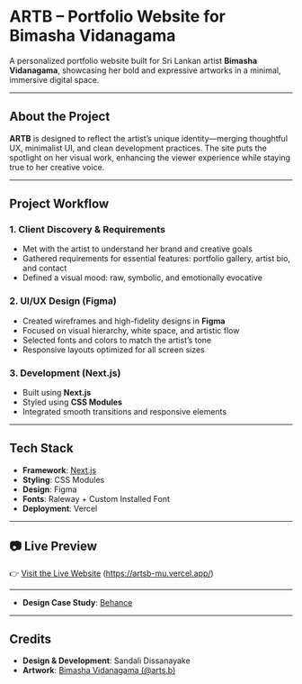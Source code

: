 # ARTB – Portfolio Website for Bimasha Vidanagama 

A personalized portfolio website built for Sri Lankan artist **Bimasha Vidanagama**, showcasing her bold and expressive artworks in a minimal, immersive digital space.

---

## About the Project

**ARTB** is designed to reflect the artist’s unique identity—merging thoughtful UX, minimalist UI, and clean development practices. The site puts the spotlight on her visual work, enhancing the viewer experience while staying true to her creative voice.

---

## Project Workflow

### 1. Client Discovery & Requirements
- Met with the artist to understand her brand and creative goals  
- Gathered requirements for essential features: portfolio gallery, artist bio, and contact  
- Defined a visual mood: raw, symbolic, and emotionally evocative

### 2. UI/UX Design (Figma)
- Created wireframes and high-fidelity designs in **Figma**  
- Focused on visual hierarchy, white space, and artistic flow  
- Selected fonts and colors to match the artist’s tone  
- Responsive layouts optimized for all screen sizes

### 3. Development (Next.js)
- Built using **Next.js**   
- Styled using **CSS Modules**  
- Integrated smooth transitions and responsive elements 

---

## Tech Stack

- **Framework**: [Next.js](https://nextjs.org)  
- **Styling**: CSS Modules  
- **Design**: Figma  
- **Fonts**: Raleway + Custom Installed Font  
- **Deployment**: Vercel

---

## 📷 Live Preview

👉 [Visit the Live Website](#) (https://artsb-mu.vercel.app/)

---

- **Design Case Study**: [Behance](https://www.behance.net/gallery/223843021/ARTSB-Portfolio-Web-Design)

---

## Credits

- **Design & Development**: Sandali Dissanayake  
- **Artwork**: [Bimasha Vidanagama (@arts.b)](https://www.instagram.com/artsb.lk/)


